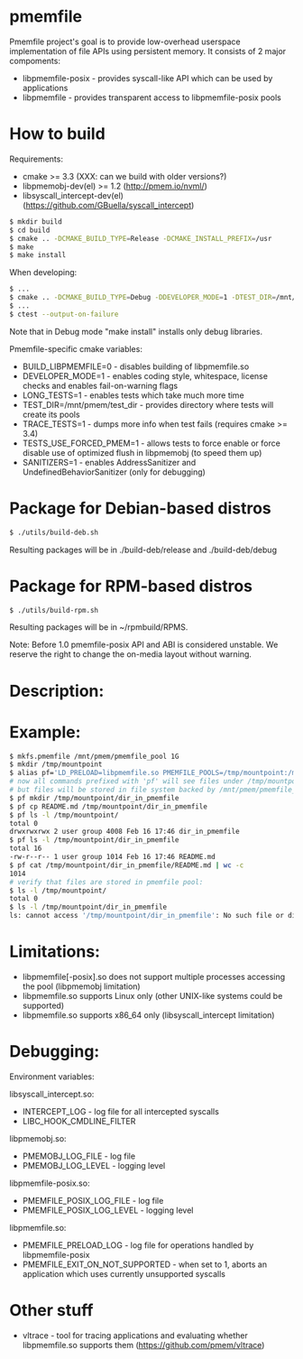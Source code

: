 # pmemfile

Pmemfile project's goal is to provide low-overhead userspace implementation of
file APIs using persistent memory.
It consists of 2 major compoments:
- libpmemfile-posix - provides syscall-like API which can be used by applications
- libpmemfile - provides transparent access to libpmemfile-posix pools

# How to build #

Requirements:
- cmake >= 3.3 (XXX: can we build with older versions?)
- libpmemobj-dev(el) >= 1.2 (http://pmem.io/nvml/)
- libsyscall_intercept-dev(el) (https://github.com/GBuella/syscall_intercept)

```sh
$ mkdir build
$ cd build
$ cmake .. -DCMAKE_BUILD_TYPE=Release -DCMAKE_INSTALL_PREFIX=/usr
$ make
$ make install
```

When developing:
```sh
$ ...
$ cmake .. -DCMAKE_BUILD_TYPE=Debug -DDEVELOPER_MODE=1 -DTEST_DIR=/mnt/pmem/pmemfile-tests
$ ...
$ ctest --output-on-failure
```

Note that in Debug mode "make install" installs only debug libraries.

Pmemfile-specific cmake variables:
* BUILD_LIBPMEMFILE=0 - disables building of libpmemfile.so
* DEVELOPER_MODE=1 - enables coding style, whitespace, license checks and enables fail-on-warning flags
* LONG_TESTS=1 - enables tests which take much more time
* TEST_DIR=/mnt/pmem/test_dir - provides directory where tests will create its pools
* TRACE_TESTS=1 - dumps more info when test fails (requires cmake >= 3.4)
* TESTS_USE_FORCED_PMEM=1 - allows tests to force enable or force disable use of optimized flush in libpmemobj (to speed them up)
* SANITIZERS=1 - enables AddressSanitizer and UndefinedBehaviorSanitizer (only for debugging)

# Package for Debian-based distros
```sh
$ ./utils/build-deb.sh
```
Resulting packages will be in ./build-deb/release and ./build-deb/debug

# Package for RPM-based distros
```sh
$ ./utils/build-rpm.sh
```
Resulting packages will be in ~/rpmbuild/RPMS.

Note: Before 1.0 pmemfile-posix API and ABI is considered unstable.
We reserve the right to change the on-media layout without warning.

# Description: #

# Example: #

```sh
$ mkfs.pmemfile /mnt/pmem/pmemfile_pool 1G
$ mkdir /tmp/mountpoint
$ alias pf='LD_PRELOAD=libpmemfile.so PMEMFILE_POOLS=/tmp/mountpoint:/mnt/pmem/pmemfile_pool'
# now all commands prefixed with 'pf' will see files under /tmp/mountpoint,
# but files will be stored in file system backed by /mnt/pmem/pmemfile_pool
$ pf mkdir /tmp/mountpoint/dir_in_pmemfile
$ pf cp README.md /tmp/mountpoint/dir_in_pmemfile
$ pf ls -l /tmp/mountpoint/
total 0
drwxrwxrwx 2 user group 4008 Feb 16 17:46 dir_in_pmemfile
$ pf ls -l /tmp/mountpoint/dir_in_pmemfile
total 16
-rw-r--r-- 1 user group 1014 Feb 16 17:46 README.md
$ pf cat /tmp/mountpoint/dir_in_pmemfile/README.md | wc -c
1014
# verify that files are stored in pmemfile pool:
$ ls -l /tmp/mountpoint/
total 0
$ ls -l /tmp/mountpoint/dir_in_pmemfile
ls: cannot access '/tmp/mountpoint/dir_in_pmemfile': No such file or directory
```

# Limitations: #
* libpmemfile[-posix].so does not support multiple processes accessing the pool
  (libpmemobj limitation)
* libpmemfile.so supports Linux only (other UNIX-like systems could be supported)
* libpmemfile.so supports x86\_64 only (libsyscall_intercept limitation)

# Debugging: #
Environment variables:

libsyscall_intercept.so:
* INTERCEPT_LOG - log file for all intercepted syscalls
* LIBC_HOOK_CMDLINE_FILTER

libpmemobj.so:
* PMEMOBJ_LOG_FILE - log file
* PMEMOBJ_LOG_LEVEL - logging level

libpmemfile-posix.so:
* PMEMFILE_POSIX_LOG_FILE - log file
* PMEMFILE_POSIX_LOG_LEVEL - logging level

libpmemfile.so:
* PMEMFILE_PRELOAD_LOG - log file for operations handled by libpmemfile-posix
* PMEMFILE_EXIT_ON_NOT_SUPPORTED - when set to 1, aborts an application which
  uses currently unsupported syscalls

# Other stuff #
* vltrace - tool for tracing applications and evaluating whether libpmemfile.so
  supports them (https://github.com/pmem/vltrace)
